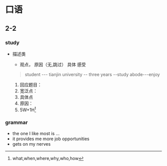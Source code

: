 # 口语
## 2-2
### study
- 描述类
  - 观点， 原因（无,跳过） 具体  感受  
  > student --- tianjin university -- three years --study abode---enjoy
 
  1. 回应题目：
  2. 宽泛点：
  3. 具体点
  4. 原因：
  5. 5W+1H[^5w+h]
[^5w+h]: what,when,where,why,who,how

### grammar
- the one I like most is ...  
- it provides me more job opportunities
- gets on my nerves
